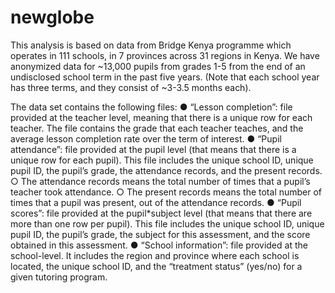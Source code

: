 # newglobe
This analysis is based on data from Bridge Kenya programme which operates in 111 schools, in 7 provinces across 31 regions in Kenya. We have anonymized data for ~13,000 pupils from grades 1-5 from the end of an undisclosed school term in the past five years. (Note that each school year has three terms, and they consist of ~3-3.5 months each).

The data set contains the following files:
● “Lesson completion”: file provided at the teacher level, meaning that there is a unique row for each teacher. The file contains the grade that each teacher teaches, and the average lesson completion rate over the term of interest.
● “Pupil attendance”: file provided at the pupil level (that means that there is a unique row for each pupil). This file includes the unique school ID, unique pupil ID, the pupil’s grade, the attendance records, and the present records.
○ The attendance records means the total number of times that a pupil’s teacher took attendance.
○ The present records means the total number of times that a pupil was present, out of the attendance
records.
● “Pupil scores”: file provided at the pupil*subject level (that means that there are more than one row per pupil).
This file includes the unique school ID, unique pupil ID, the pupil’s grade, the subject for this assessment, and
the score obtained in this assessment.
● “School information”: file provided at the school-level. It includes the region and province where each school is
located, the unique school ID, and the “treatment status” (yes/no) for a given tutoring program.
